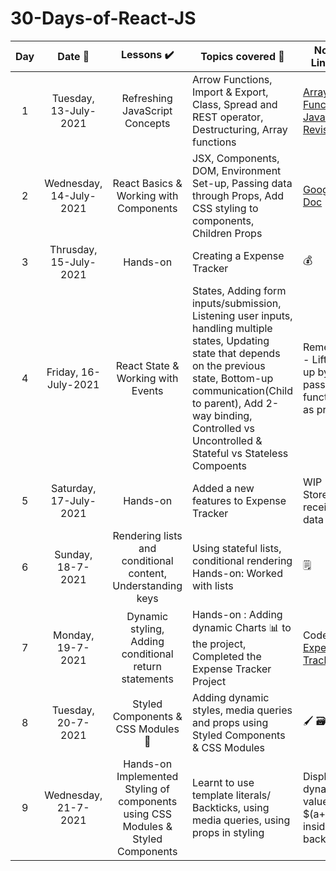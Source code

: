 # 30-Days-of-React-JS

|Day |Date 📅 |Lessons ✔️|Topics covered 📔|Notes Links 🔗|
|:-----:|:-------------------:|:----------------:|--------------------|--------------------|
|1|Tuesday, 13-July-2021 | Refreshing JavaScript Concepts |Arrow Functions, Import & Export, Class, Spread and REST operator, Destructuring, Array functions | [Array Functions](https://developer.mozilla.org/en-US/docs/Web/JavaScript/Reference/Global_Objects/Array), [JavaScript Revision](https://codepen.io/shubsuman/pen/wvdgvrQ)| 
|2|Wednesday, 14-July-2021 | React Basics & Working with Components |JSX, Components, DOM, Environment Set-up, Passing data through Props, Add CSS styling to components, Children Props |[Google Doc](https://docs.google.com/document/d/1O9I7ZyC0i0HUoMJ6HTkeSng_RyBwN4NwBytIrO-5hHE/edit)|
|3|Thrusday, 15-July-2021 | Hands-on |Creating a Expense Tracker| 💰|
|4|Friday, 16-July-2021 |React State & Working with Events|States, Adding form inputs/submission, Listening user inputs, handling multiple states, Updating state that depends on the previous state, Bottom-up communication(Child to parent), Add 2-way binding, Controlled vs Uncontrolled & Stateful vs Stateless Compoents|Remember - Lift state up by passing function as prop.|
|5|Saturday, 17-July-2021|Hands-on |Added a new features to Expense Tracker|WIP - Store the received data|
|6|Sunday, 18-7-2021| Rendering lists and conditional content, Understanding keys| Using stateful lists, conditional rendering <br>Hands-on: Worked with lists| 🗒️
|7|Monday, 19-7-2021|Dynamic styling, Adding conditional return statements| Hands-on : Adding dynamic Charts 📊 to the project, Completed the Expense Tracker Project|Code - [Expense Tracker](./Expense%20Tracker/src/Components)
|8|Tuesday, 20-7-2021|Styled Components & CSS Modules 📁|Adding dynamic styles, media queries and props using Styled Components & CSS Modules| 🖌️ 🗃️|
|9|Wednesday, 21-7-2021|Hands-on Implemented Styling of components using CSS Modules & Styled Components|Learnt to use template literals/ Backticks, using media queries, using props in styling|Display dynamic values as $(a+b) inside backticks|
